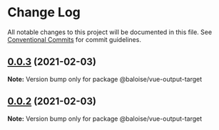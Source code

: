 # Change Log

All notable changes to this project will be documented in this file.
See [Conventional Commits](https://conventionalcommits.org) for commit guidelines.

## [0.0.3](https://github.com/baloise/stencil-ds-output-targets/compare/@baloise/vue-output-target@0.0.2...@baloise/vue-output-target@0.0.3) (2021-02-03)

**Note:** Version bump only for package @baloise/vue-output-target





## [0.0.2](https://github.com/baloise/stencil-ds-output-targets/compare/@baloise/vue-output-target@0.0.1...@baloise/vue-output-target@0.0.2) (2021-02-03)

**Note:** Version bump only for package @baloise/vue-output-target

